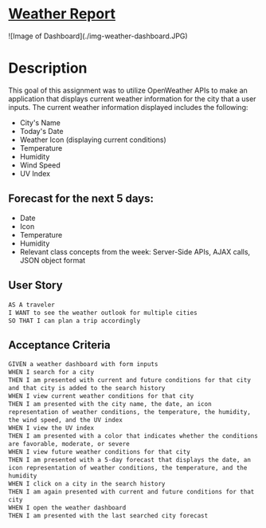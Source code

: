 <h1><a href="https://miteshmodi003.github.io/Weather-Report/"> Weather Report</a></h1>
![Image of Dashboard](./img-weather-dashboard.JPG)

# Description
This goal of this assignment was to utilize OpenWeather APIs to make an application that displays current weather information for the city that a user inputs. The current weather information displayed includes the following:
* City's Name
* Today's Date
* Weather Icon (displaying current conditions)
* Temperature
* Humidity
* Wind Speed
* UV Index

## **Forecast for the next 5 days:**
* Date
* Icon
* Temperature
* Humidity
* Relevant class concepts from the week: Server-Side APIs, AJAX calls, JSON object format

## User Story

```
AS A traveler
I WANT to see the weather outlook for multiple cities
SO THAT I can plan a trip accordingly
```

## Acceptance Criteria

```
GIVEN a weather dashboard with form inputs
WHEN I search for a city
THEN I am presented with current and future conditions for that city and that city is added to the search history
WHEN I view current weather conditions for that city
THEN I am presented with the city name, the date, an icon representation of weather conditions, the temperature, the humidity, the wind speed, and the UV index
WHEN I view the UV index
THEN I am presented with a color that indicates whether the conditions are favorable, moderate, or severe
WHEN I view future weather conditions for that city
THEN I am presented with a 5-day forecast that displays the date, an icon representation of weather conditions, the temperature, and the humidity
WHEN I click on a city in the search history
THEN I am again presented with current and future conditions for that city
WHEN I open the weather dashboard
THEN I am presented with the last searched city forecast
```
